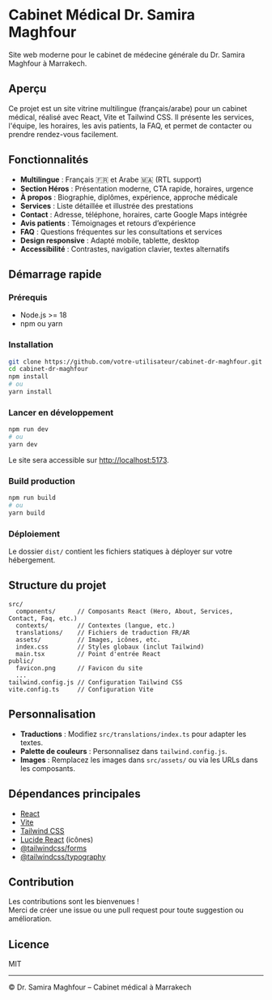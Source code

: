 # Cabinet Médical Dr. Samira Maghfour

Site web moderne pour le cabinet de médecine générale du Dr. Samira Maghfour à Marrakech.

## Aperçu

Ce projet est un site vitrine multilingue (français/arabe) pour un cabinet médical, réalisé avec React, Vite et Tailwind CSS. Il présente les services, l'équipe, les horaires, les avis patients, la FAQ, et permet de contacter ou prendre rendez-vous facilement.

## Fonctionnalités

- **Multilingue** : Français 🇫🇷 et Arabe 🇲🇦 (RTL support)
- **Section Héros** : Présentation moderne, CTA rapide, horaires, urgence
- **À propos** : Biographie, diplômes, expérience, approche médicale
- **Services** : Liste détaillée et illustrée des prestations
- **Contact** : Adresse, téléphone, horaires, carte Google Maps intégrée
- **Avis patients** : Témoignages et retours d’expérience
- **FAQ** : Questions fréquentes sur les consultations et services
- **Design responsive** : Adapté mobile, tablette, desktop
- **Accessibilité** : Contrastes, navigation clavier, textes alternatifs

## Démarrage rapide

### Prérequis

- Node.js >= 18
- npm ou yarn

### Installation

```bash
git clone https://github.com/votre-utilisateur/cabinet-dr-maghfour.git
cd cabinet-dr-maghfour
npm install
# ou
yarn install
```

### Lancer en développement

```bash
npm run dev
# ou
yarn dev
```

Le site sera accessible sur [http://localhost:5173](http://localhost:5173).

### Build production

```bash
npm run build
# ou
yarn build
```

### Déploiement

Le dossier `dist/` contient les fichiers statiques à déployer sur votre hébergement.

## Structure du projet

```
src/
  components/      // Composants React (Hero, About, Services, Contact, Faq, etc.)
  contexts/        // Contextes (langue, etc.)
  translations/    // Fichiers de traduction FR/AR
  assets/          // Images, icônes, etc.
  index.css        // Styles globaux (inclut Tailwind)
  main.tsx         // Point d'entrée React
public/
  favicon.png      // Favicon du site
  ...
tailwind.config.js // Configuration Tailwind CSS
vite.config.ts     // Configuration Vite
```

## Personnalisation

- **Traductions** : Modifiez `src/translations/index.ts` pour adapter les textes.
- **Palette de couleurs** : Personnalisez dans `tailwind.config.js`.
- **Images** : Remplacez les images dans `src/assets/` ou via les URLs dans les composants.

## Dépendances principales

- [React](https://react.dev/)
- [Vite](https://vitejs.dev/)
- [Tailwind CSS](https://tailwindcss.com/)
- [Lucide React](https://lucide.dev/) (icônes)
- [@tailwindcss/forms](https://github.com/tailwindlabs/tailwindcss-forms)
- [@tailwindcss/typography](https://github.com/tailwindlabs/tailwindcss-typography)

## Contribution

Les contributions sont les bienvenues !  
Merci de créer une issue ou une pull request pour toute suggestion ou amélioration.

## Licence

MIT

---

© Dr. Samira Maghfour – Cabinet médical à Marrakech